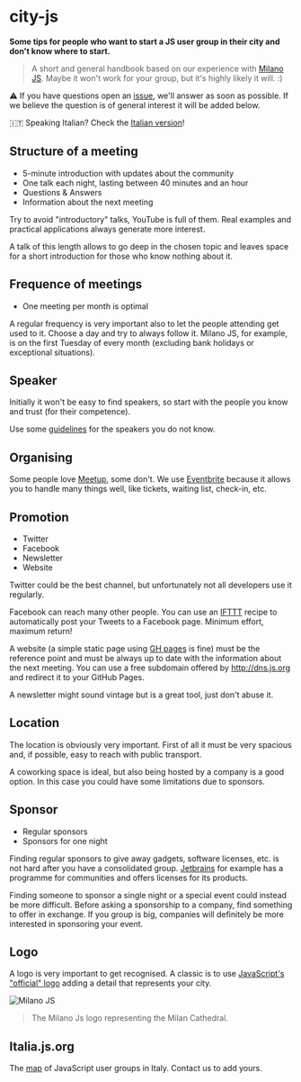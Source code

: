 # city-js

**Some tips for people who want to start a JS user group in their city and don't know where to start.**
> A short and general handbook based on our experience with [Milano JS](http://milanojs.com). Maybe it won't work for your group, but it's highly likely it will. :)

:warning: If you have questions open an [issue](https://github.com/milano-js/city-js/issues/new), we'll answer as soon as possible. If we believe the question is of general interest it will be added below.

:it: Speaking Italian? Check the [Italian version](README.md)!

## Structure of a meeting
- 5-minute introduction with updates about the community
- One talk each night, lasting between 40 minutes and an hour
- Questions & Answers
- Information about the next meeting

Try to avoid "introductory" talks, YouTube is full of them. Real examples and practical applications always generate more interest.

A talk of this length allows to go deep in the chosen topic and leaves space for a short introduction for those who know nothing about it.

## Frequence of meetings
- One meeting per month is optimal

A regular frequency is very important also to let the people attending get used to it. Choose a day and try to always follow it. Milano JS, for example, is on the first Tuesday of every month (excluding bank holidays or exceptional situations).

## Speaker
Initially it won't be easy to find speakers, so start with the people you know and trust (for their competence).

Use some [guidelines](https://github.com/milano-js/talk-guidelines) for the speakers you do not know.

## Organising
Some people love [Meetup](http://www.meetup.com/), some don't. We use [Eventbrite](https://www.eventbrite.com/) because it allows you to handle many things well, like tickets, waiting list, check-in, etc.

## Promotion

- Twitter
- Facebook
- Newsletter
- Website

Twitter could be the best channel, but unfortunately not all developers use it regularly.

Facebook can reach many other people. You can use an [IFTTT](https://ifttt.com/recipes) recipe to automatically post your Tweets to a Facebook page. Minimum effort, maximum return!

A website (a simple static page using [GH pages](https://pages.github.com/) is fine) must be the reference point and must be always up to date with the information about the next meeting. You can use a free subdomain offered by http://dns.js.org and redirect it to your GitHub Pages.

A newsletter might sound vintage but is a great tool, just don't abuse it.

## Location
The location is obviously very important. First of all it must be very spacious and, if possible, easy to reach with public transport.

A coworking space is ideal, but also being hosted by a company is a good option.  In this case you could have some limitations due to sponsors.

## Sponsor
- Regular sponsors
- Sponsors for one night

Finding regular sponsors to give away gadgets, software licenses, etc. is not hard after you have a consolidated group.  [Jetbrains](https://www.jetbrains.com/devnet/) for example has a programme for communities and offers licenses for its products.

Finding someone to sponsor a single night or a special event could instead be more difficult. Before asking a sponsorship to a company, find something to offer in exchange. If you group is big, companies will definitely be more interested in sponsoring your event.

## Logo
A logo is very important to get recognised. A classic is to use [JavaScript's "official" logo](https://github.com/voodootikigod/logo.js/) adding a detail that represents your city.

![Milano JS](http://i.imgur.com/S62vtIc.png)
> The Milano Js logo representing the Milan Cathedral.

## Italia.js.org
The [map](http://italia.js.org) of JavaScript user groups in Italy.
Contact us to add yours.

